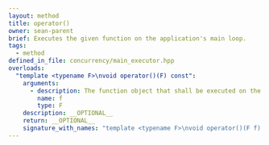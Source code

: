 ```yaml
---
layout: method
title: operator()
owner: sean-parent
brief: Executes the given function on the application's main loop.
tags:
  - method
defined_in_file: concurrency/main_executor.hpp
overloads:
  "template <typename F>\nvoid operator()(F) const":
    arguments:
      - description: The function object that shall be executed on the main loop.
        name: f
        type: F
    description: __OPTIONAL__
    return: __OPTIONAL__
    signature_with_names: "template <typename F>\nvoid operator()(F f) const"
---
```

